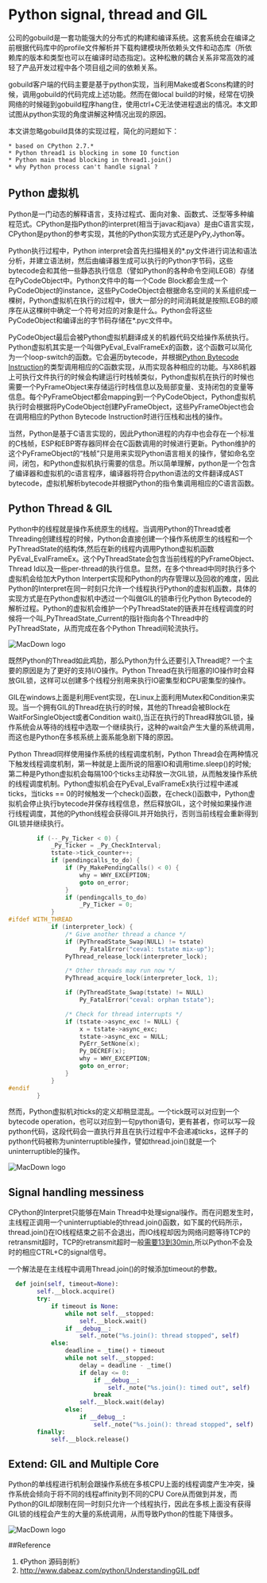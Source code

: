 # Python signal, thread and GIL

公司的gobuild是一套功能强大的分布式的构建和编译系统。这套系统会在编译之前根据代码库中的profile文件解析并下载构建模块所依赖头文件和动态库（所依赖库的版本和类型也可以在编译时动态指定)。这种松散的耦合关系非常高效的减轻了产品开发过程中各个项目组之间的依赖关系。

gobuild客户端的代码主要是基于python实现，当利用Make或者Scons构建的时候，调用gobuild的代码完成上述功能。然而在做local build的时候，经常在切换网络的时候碰到gobuild程序hang住，使用ctrl+C无法使进程退出的情况。本文即试图从python实现的角度讲解这种情况出现的原因。

本文讲忽略gobuild具体的实现过程，简化的问题如下：
	
	* based on CPython 2.7.*
	* Python thread1 is blocking in some IO function
	* Python main thead blocking in thread1.join()
	* why Python process can't handle signal ?

## Python 虚拟机

Python是一门动态的解释语言，支持过程式、面向对象、函数式、泛型等多种编程范式。CPython是指Python的interpret(相当于javac和java）是由C语言实现，CPython是python的参考实现，其他的Python实现方式还是PyPy,Jython等。

Python执行过程中，Python interpret会首先扫描相关的*.py文件进行词法和语法分析，并建立语法树，然后由编译器生成可以执行的Python字节码，这些bytecode会和其他一些静态执行信息（譬如Python的各种命令空间LEGB）存储在PyCodeObject中。Python文件中的每一个Code Block都会生成一个PyCodeObject的instance，这些PyCodeObject会根据命名空间的关系组织成一棵树，Python虚拟机在执行的过程中，很大一部分的时间消耗就是按照LEGB的顺序在从这棵树中确定一个符号对应的对象是什么。Python会将这些PyCodeObject和编译出的字节码存储在\*.pyc文件中。

PyCodeObject最后会被Python虚拟机翻译成关的机器代码交给操作系统执行。Python虚拟机其实是一个叫做PyEval_EvalFrameEx的函数，这个函数可以简化为一个loop-switch的函数。它会遍历bytecode，并根据[Python Bytecode Instruction](!https://docs.python.org/3/library/dis.html#opcode)的类型调用相应的C函数实现，从而实现各种相应的功能。与X86机器上可执行文件执行的时候会构建运行时栈帧类似，Python虚拟机在执行的时候也需要一个PyFrameObject来存储运行时栈信息以及局部变量、支持闭包的变量等信息。每个PyFrameObject都会mapping到一个PyCodeObject，Python虚拟机执行时会根据将PyCodeObject创建PyFrameObject，这些PyFrameObject也会在调用相应的Python Bytecode Instruction时进行压栈和出栈的操作。

当然，Python是基于C语言实现的，因此Python进程的内存中也会存在一个标准的C栈帧，ESP和EBP寄存器同样会在C函数调用的时候进行更新。Python维护的这个PyFrameObject的“栈帧”只是用来实现Python语言相关的操作，譬如命名空间，闭包，和Python虚拟机执行需要的信息。所以简单理解，python是一个包含了编译器和虚拟机的c语言程序，编译器将符合python语法的文件翻译成AST bytecode，虚拟机解析bytecode并根据Python的指令集调用相应的C语言函数。

## Python Thread & GIL

Python中的线程就是操作系统原生的线程。当调用Python的Thread或者Threading创建线程的时候，Python会直接创建一个操作系统原生的线程和一个PyThreadState的结构体,然后在新的线程内调用Python虚拟机函数PyEval_EvalFrameEx。这个PyThreadState会包含当前线程的PyFrameObject、Thread Id以及一些per-thread的执行信息。显然，在多个thread中同时执行多个虚拟机会给加大Python Interpert实现和Python的内存管理以及回收的难度，因此Python的Interpret在同一时刻只允许一个线程执行Python的虚拟机函数，具体的实现方式是在Python虚拟机中透过一个叫做GIL的锁串行化Python Bytecode的解析过程。Python的虚拟机会维护一个PyThreadState的链表并在线程调度的时候将一个叫\_PyThreadState\_Current的指针指向各个Thread中的PyThreadState，从而完成在各个Python Thread间轮流执行。

![MacDown logo](/images/posts/2017-03-02/threads.png)

既然Python的Thread如此鸡肋，那么Python为什么还要引入Thread呢? 一个主要的原因是为了更好的支持I/O操作。Python Thread在执行阻塞的IO操作时会释放GIL锁，这样可以创建多个线程分别用来执行IO密集型和CPU密集型的操作。

GIL在windows上面是利用Event实现，在Linux上面利用Mutex和Condition来实现。当一个拥有GIL的Thread在执行的时候，其他的Thread会被Block在WaitForSingleObject或者Condition wait(),当正在执行的Thread释放GIL锁，操作系统会从等待的线程中选取一个继续执行，这种的wait会产生大量的系统调用，而这也是Python在多核系统上面系能急剧下降的原因。

Python Thread同样使用操作系统的线程调度机制，Python Thread会在两种情况下触发线程调度机制，第一种就是上面所说的阻塞IO和调用time.sleep()的时候; 第二种是Python虚拟机会每隔100个ticks主动释放一次GIL锁，从而触发操作系统的线程调度机制。Python虚拟机会在PyEval_EvalFrameEx执行过程中递减ticks，当ticks == 0的时候触发一个check()函数，在check()函数中，Python虚拟机会停止执行bytecode并保存线程信息，然后释放GIL，这个时候如果操作进行线程调度，其他的Python线程会获得GIL并开始执行，否则当前线程会重新得到GIL锁并继续执行。

```c++
        if (--_Py_Ticker < 0) {
            _Py_Ticker = _Py_CheckInterval;
            tstate->tick_counter++;
            if (pendingcalls_to_do) {
                if (Py_MakePendingCalls() < 0) {
                    why = WHY_EXCEPTION;
                    goto on_error;
                }
                if (pendingcalls_to_do)
                    _Py_Ticker = 0;
            }
#ifdef WITH_THREAD
            if (interpreter_lock) {
                /* Give another thread a chance */
                if (PyThreadState_Swap(NULL) != tstate)
                    Py_FatalError("ceval: tstate mix-up");
                PyThread_release_lock(interpreter_lock);

                /* Other threads may run now */
                PyThread_acquire_lock(interpreter_lock, 1);

                if (PyThreadState_Swap(tstate) != NULL)
                    Py_FatalError("ceval: orphan tstate");

                /* Check for thread interrupts */
                if (tstate->async_exc != NULL) {
                    x = tstate->async_exc;
                    tstate->async_exc = NULL;
                    PyErr_SetNone(x);
                    Py_DECREF(x);
                    why = WHY_EXCEPTION;
                    goto on_error;
                }
            }
#endif
        }
```

然而，Python虚拟机对ticks的定义却稍显混乱。一个tick既可以对应到一个bytecode operation，也可以对应到一句python语句，更有甚者，你可以写一段python代码，这段代码会一直执行并且在执行过程中不会递减ticks，这样子的python代码被称为uninterruptible操作，譬如thread.join()就是一个uninterruptible的操作。

![MacDown logo](/images/posts/2017-03-02/ticks.png)

## Signal handling messiness

CPython的Interpret只能够在Main Thread中处理signal操作。而在问题发生时，主线程正调用一个uninterruptiable的thread.join()函数，如下属的代码所示，thread.join()在IO线程结束之前不会退出，而IO线程却因为网络问题等待TCP的retransmit超时，TCP的retransmit超时一般[需要13到30min](!http://stackoverflow.com/questions/13085676/tcp-socket-no-connection-timeout),所以Python不会及时的相应CTRL+C的signal信号。

一个解法是在主线程中调用Thread.join()的时候添加timeout的参数。

```python
  def join(self, timeout=None):
        self.__block.acquire()
        try:
            if timeout is None:
                while not self.__stopped:
                    self.__block.wait()
                if __debug__:
                    self._note("%s.join(): thread stopped", self)
            else:
                deadline = _time() + timeout
                while not self.__stopped:
                    delay = deadline - _time()
                    if delay <= 0:
                        if __debug__:
                            self._note("%s.join(): timed out", self)
                        break
                    self.__block.wait(delay)
                else:
                    if __debug__:
                        self._note("%s.join(): thread stopped", self)
        finally:
            self.__block.release()

```

## Extend: GIL and Multiple Core

Python的单线程进行机制会跟操作系统在多核CPU上面的线程调度产生冲突，操作系统会倾向于将不同的线程affinity到不同的CPU Core从而做到并发，而Python的GIL却限制在同一时刻只允许一个线程执行，因此在多核上面没有获得GIL锁的线程会产生的大量的系统调用，从而导致Python的性能下降很多。

![MacDown logo](/images/posts/2017-03-02/mcores.png)


##Reference
1. 《Python 源码剖析》
2. http://www.dabeaz.com/python/UnderstandingGIL.pdf



